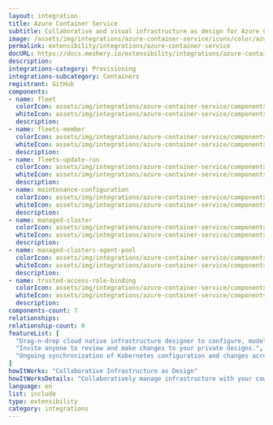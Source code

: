 ```yaml
---
layout: integration
title: Azure Container Service
subtitle: Collaborative and visual infrastructure as design for Azure Container Service
image: /assets/img/integrations/azure-container-service/icons/color/azure-container-service-color.svg
permalink: extensibility/integrations/azure-container-service
docURL: https://docs.meshery.io/extensibility/integrations/azure-container-service
description: 
integrations-category: Provisioning
integrations-subcategory: Containers
registrant: GitHub
components: 
- name: fleet
  colorIcon: assets/img/integrations/azure-container-service/components/fleet/icons/color/fleet-color.svg
  whiteIcon: assets/img/integrations/azure-container-service/components/fleet/icons/white/fleet-white.svg
  description: 
- name: fleets-member
  colorIcon: assets/img/integrations/azure-container-service/components/fleets-member/icons/color/fleets-member-color.svg
  whiteIcon: assets/img/integrations/azure-container-service/components/fleets-member/icons/white/fleets-member-white.svg
  description: 
- name: fleets-update-run
  colorIcon: assets/img/integrations/azure-container-service/components/fleets-update-run/icons/color/fleets-update-run-color.svg
  whiteIcon: assets/img/integrations/azure-container-service/components/fleets-update-run/icons/white/fleets-update-run-white.svg
  description: 
- name: maintenance-configuration
  colorIcon: assets/img/integrations/azure-container-service/components/maintenance-configuration/icons/color/maintenance-configuration-color.svg
  whiteIcon: assets/img/integrations/azure-container-service/components/maintenance-configuration/icons/white/maintenance-configuration-white.svg
  description: 
- name: managed-cluster
  colorIcon: assets/img/integrations/azure-container-service/components/managed-cluster/icons/color/managed-cluster-color.svg
  whiteIcon: assets/img/integrations/azure-container-service/components/managed-cluster/icons/white/managed-cluster-white.svg
  description: 
- name: managed-clusters-agent-pool
  colorIcon: assets/img/integrations/azure-container-service/components/managed-clusters-agent-pool/icons/color/managed-clusters-agent-pool-color.svg
  whiteIcon: assets/img/integrations/azure-container-service/components/managed-clusters-agent-pool/icons/white/managed-clusters-agent-pool-white.svg
  description: 
- name: trusted-access-role-binding
  colorIcon: assets/img/integrations/azure-container-service/components/trusted-access-role-binding/icons/color/trusted-access-role-binding-color.svg
  whiteIcon: assets/img/integrations/azure-container-service/components/trusted-access-role-binding/icons/white/trusted-access-role-binding-white.svg
  description: 
components-count: 7
relationships: 
relationship-count: 0
featureList: [
  "Drag-n-drop cloud native infrastructure designer to configure, model, and deploy your workloads.",
  "Invite anyone to review and make changes to your private designs.",
  "Ongoing synchronization of Kubernetes configuration and changes across any number of clusters."
]
howItWorks: "Collaborative Infrastructure as Design"
howItWorksDetails: "Collaboratively manage infrastructure with your coworkers synchronously sharing the same designs."
language: en
list: include
type: extensibility
category: integrations
---
```

